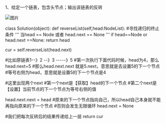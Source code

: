 1、给定一个链表，包含头节点；输出该链表的反转

![图片](https://user-images.githubusercontent.com/38878365/180464937-6bb2afe1-7bfb-44e7-ad7b-e3f241c99b43.png)


class Solution(object):
  def reverseList(self,head:NodeList):
  #寻找递归的终止条件
  '''
  当head == Node 或者 head.next == None
  '''
  if head==Node or head.next ==None:
    return head
  
  
  cur = self.reverseList(head.next)
  
  #比如原链表1--》2 --》3 -----》5
  #第一次执行下面代码时候，head为4，那么head.next=5
  #那么head.next.next 就是5.next，意思就是去设置5的下一个节点
  #等号右侧为head，意思就是设置5的下一个节点是4
  
  
  #这里出现两个next
  #第一个next是【获取】head的下一个节点
  #第二个next是【设置】当前节点的下一个节点为等号右侧的值
  
  head.next.next = head
  #原来的下一个节点指向自己，所以head自己本身就不能再指向原来的下一个节点
  #否则会发生无限循环
  head.next = None
  
  #我们把每次反转后的结果传递给上一层
  return cur
